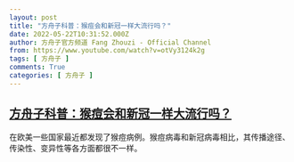 ```yaml
---
layout: post
title: "方舟子科普：猴痘会和新冠一样大流行吗？"
date: 2022-05-22T10:31:52.000Z
author: 方舟子官方频道 Fang Zhouzi - Official Channel
from: https://www.youtube.com/watch?v=otVy3124k2g
tags: [ 方舟子 ]
comments: True
categories: [ 方舟子 ]
---
```

<!--1653215512000-->
[方舟子科普：猴痘会和新冠一样大流行吗？](https://www.youtube.com/watch?v=otVy3124k2g)
------

<div>
在欧美一些国家最近都发现了猴痘病例。猴痘病毒和新冠病毒相比，其传播途径、传染性、变异性等各方面都很不一样。
</div>
